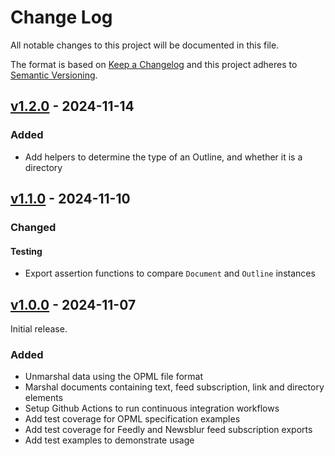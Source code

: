 # Change Log

All notable changes to this project will be documented in this file.

The format is based on [Keep a Changelog](https://keepachangelog.com/) and this
project adheres to [Semantic Versioning](https://semver.org/).

## [v1.2.0](https://github.com/virtualtam/opml-go/releases/tag/v1.2.0) - 2024-11-14

### Added
- Add helpers to determine the type of an Outline, and whether it is a directory


## [v1.1.0](https://github.com/virtualtam/opml-go/releases/tag/v1.1.0) - 2024-11-10

### Changed
#### Testing
- Export assertion functions to compare `Document` and `Outline` instances


## [v1.0.0](https://github.com/virtualtam/opml-go/releases/tag/v1.0.0) - 2024-11-07

Initial release.

### Added

- Unmarshal data using the OPML file format
- Marshal documents containing text, feed subscription, link and directory elements
- Setup Github Actions to run continuous integration workflows
- Add test coverage for OPML specification examples
- Add test coverage for Feedly and Newsblur feed subscription exports
- Add test examples to demonstrate usage
